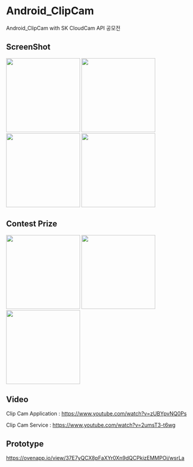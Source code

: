 # Android_ClipCam
Android_ClipCam with SK CloudCam API 공모전

## ScreenShot
<div>
<img width="200" src="https://user-images.githubusercontent.com/37185394/54339374-feb77800-4677-11e9-9844-70a77608cb63.jpg"/>
<img width="200" src="https://user-images.githubusercontent.com/37185394/54339376-feb77800-4677-11e9-97ba-c9c190715768.jpg"/>
<img width="200" src="https://user-images.githubusercontent.com/37185394/54339377-ff500e80-4677-11e9-9515-c67e70c1cdce.jpg"/>
<img width="200" src="https://user-images.githubusercontent.com/37185394/54339378-ff500e80-4677-11e9-85f6-e2271c1b93a8.jpg"/>
</div>

## Contest Prize
<div>
<img width="200" src="https://user-images.githubusercontent.com/37185394/55533677-0dc89d80-56ed-11e9-9bb0-562184cb0144.jpg"/>
<img width="200" src="https://user-images.githubusercontent.com/37185394/55533679-0f926100-56ed-11e9-9486-7a6b30a905f8.jpg"/>
<img width="200" src="https://user-images.githubusercontent.com/37185394/55533720-2df85c80-56ed-11e9-84e3-bba2d83e5f9d.jpg"/>
</div>

## Video
Clip Cam Application : https://www.youtube.com/watch?v=zUBYpvNQ0Ps

Clip Cam Service : https://www.youtube.com/watch?v=2umsT3-t6wg

## Prototype
https://ovenapp.io/view/37E7yQCX8pFaXYr0Xn9dQCPkizEMMPOi/wsrLa
